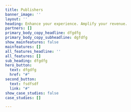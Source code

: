 ```yaml
---
title: Publishers
banner_image: ''
layout: ''
heading: Enhance your experience. Amplify your revenue.
partners: []
primary_body_copy_headline: dfgdfg
primary_body_copy_subheadline: dgfdfg
show_mainfeatures: false
mainfeatures: []
all_features_headline: ''
all_features: []
sub_heading: dfgdfg
hero_button:
  text: dfgdfg
  href: "#"
second_button:
  text: fsdfsdf
  link: "#"
show_case_studies: false
case_studies: []

---
```

